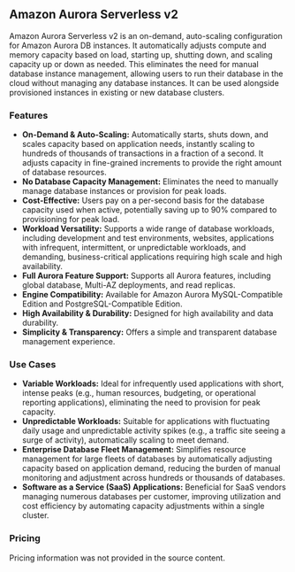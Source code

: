 ## Amazon Aurora Serverless v2

Amazon Aurora Serverless v2 is an on-demand, auto-scaling configuration for Amazon Aurora DB instances. It automatically adjusts compute and memory capacity based on load, starting up, shutting down, and scaling capacity up or down as needed. This eliminates the need for manual database instance management, allowing users to run their database in the cloud without managing any database instances. It can be used alongside provisioned instances in existing or new database clusters.

### Features

*   **On-Demand & Auto-Scaling:** Automatically starts, shuts down, and scales capacity based on application needs, instantly scaling to hundreds of thousands of transactions in a fraction of a second. It adjusts capacity in fine-grained increments to provide the right amount of database resources.
*   **No Database Capacity Management:** Eliminates the need to manually manage database instances or provision for peak loads.
*   **Cost-Effective:** Users pay on a per-second basis for the database capacity used when active, potentially saving up to 90% compared to provisioning for peak load.
*   **Workload Versatility:** Supports a wide range of database workloads, including development and test environments, websites, applications with infrequent, intermittent, or unpredictable workloads, and demanding, business-critical applications requiring high scale and high availability.
*   **Full Aurora Feature Support:** Supports all Aurora features, including global database, Multi-AZ deployments, and read replicas.
*   **Engine Compatibility:** Available for Amazon Aurora MySQL-Compatible Edition and PostgreSQL-Compatible Edition.
*   **High Availability & Durability:** Designed for high availability and data durability.
*   **Simplicity & Transparency:** Offers a simple and transparent database management experience.

### Use Cases

*   **Variable Workloads:** Ideal for infrequently used applications with short, intense peaks (e.g., human resources, budgeting, or operational reporting applications), eliminating the need to provision for peak capacity.
*   **Unpredictable Workloads:** Suitable for applications with fluctuating daily usage and unpredictable activity spikes (e.g., a traffic site seeing a surge of activity), automatically scaling to meet demand.
*   **Enterprise Database Fleet Management:** Simplifies resource management for large fleets of databases by automatically adjusting capacity based on application demand, reducing the burden of manual monitoring and adjustment across hundreds or thousands of databases.
*   **Software as a Service (SaaS) Applications:** Beneficial for SaaS vendors managing numerous databases per customer, improving utilization and cost efficiency by automating capacity adjustments within a single cluster.

### Pricing

Pricing information was not provided in the source content.